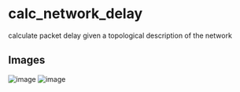 # calc_network_delay
calculate packet delay given a topological description of the network
## Images
[comment]: <> (hahaha)
![image]()
![image]()

